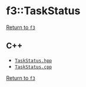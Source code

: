 # f3::TaskStatus

[Return to `f3`](/docs/f3.md)

## C++

- [`TaskStatus.hpp`](/src/f3/TaskStatus.hpp)
- [`TaskStatus.cpp`](/src/f3/TaskStatus.cpp)

[Return to `f3`](/docs/f3.md)